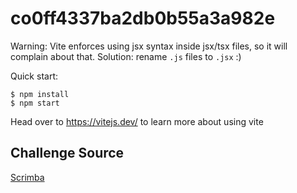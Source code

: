 # co0ff4337ba2db0b55a3a982e

Warning: Vite enforces using jsx syntax inside jsx/tsx files, so it will complain about that. Solution: rename `.js` files to `.jsx` :)

Quick start:

```
$ npm install
$ npm start
````

Head over to https://vitejs.dev/ to learn more about using vite
## Challenge Source

[Scrimba](https://scrimba.com/learn/reactchallenges)